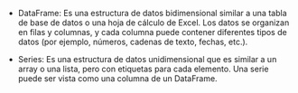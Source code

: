 
- DataFrame:
Es una estructura de datos bidimensional similar a una tabla de base de datos o una hoja de cálculo de Excel. Los datos se organizan en filas y columnas, y cada columna puede contener diferentes tipos de datos (por ejemplo, números, cadenas de texto, fechas, etc.).

- Series: 
Es una estructura de datos unidimensional que es similar a un array o una lista, pero con etiquetas para cada elemento. Una serie puede ser vista como una columna de un DataFrame.